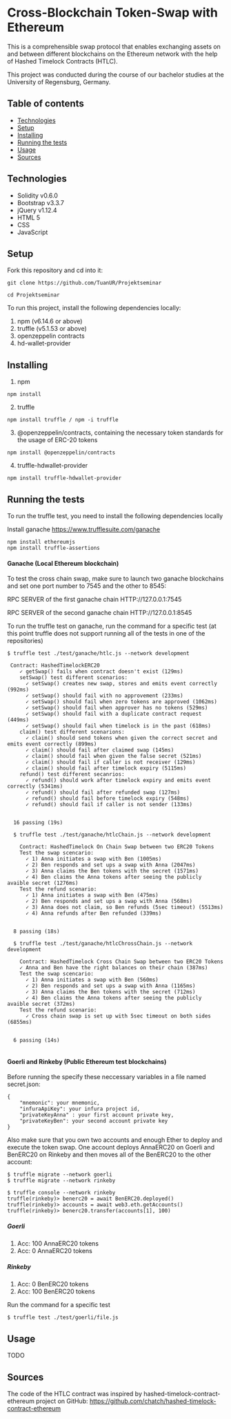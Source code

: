 # Cross-Blockchain Token-Swap with Ethereum
This is a comprehensible swap protocol that enables exchanging assets on and between different blockchains on the Ethereum network with the help of Hashed Timelock Contracts (HTLC).

This project was conducted during the course of our bachelor studies at the University of Regensburg, Germany.

## Table of contents
* [Technologies](#technologies)
* [Setup](#setup)
* [Installing](#installing)
* [Running the tests](#running-the-tests)
* [Usage](#usage)
* [Sources](#sources)

## Technologies 
-	Solidity v0.6.0 
-	Bootstrap v3.3.7
-	jQuery v1.12.4
-	HTML 5
-	CSS
-	JavaScript

## Setup
Fork this repository and cd into it:
```
git clone https://github.com/TuanUR/Projektseminar

cd Projektseminar
```
To run this project, install the following dependencies locally:
1.	npm (v6.14.6 or above)
2.	truffle (v5.1.53 or above)
3.	openzeppelin contracts
4.	hd-wallet-provider

## Installing
1.	npm 
```
npm install
```
2. truffle 
```
npm install truffle / npm -i truffle 
```
3.  @openzeppelin/contracts, containing the necessary token standards for the usage of ERC-20 tokens
```
npm install @openzeppelin/contracts
```
4. truffle-hdwallet-provider
```
npm install truffle-hdwallet-provider
```

## Running the tests
To run the truffle test, you need to install the following dependencies locally

Install ganache https://www.trufflesuite.com/ganache
```
npm install ethereumjs 
npm install truffle-assertions
```

#### Ganache (Local Ethereum blockchain)

To test the cross chain swap, make sure to launch two ganache blockchains and set one port number to 7545 and the other to 8545:

RPC SERVER of the first ganache chain
HTTP://127.0.0.1:7545

RPC SERVER of the second ganache chain
HTTP://127.0.0.1:8545

To run the truffle test on ganache, run the command for a specific test (at this point truffle does not support running all of the tests in one of the repositories)
```
$ truffle test ./test/ganache/htlc.js --network development

 Contract: HashedTimelockERC20
    ✓ getSwap() fails when contract doesn't exist (129ms)
    setSwap() test different scenarios:
      ✓ setSwap() creates new swap, stores and emits event correctly (992ms)
      ✓ setSwap() should fail with no approvement (233ms)
      ✓ setSwap() should fail when zero tokens are approved (1062ms)
      ✓ setSwap() should fail when approver has no tokens (529ms)
      ✓ setSwap() should fail with a duplicate contract request (449ms)
      ✓ setSwap() should fail when timelock is in the past (618ms)
    claim() test different scenarions:
      ✓ claim() should send tokens when given the correct secret and emits event correctly (899ms)
      ✓ claim() should fail after claimed swap (145ms)
      ✓ claim() should fail when given the false secret (521ms)
      ✓ claim() should fail if caller is not receiver (129ms)
      ✓ claim() should fail after timelock expiry (5115ms)
    refund() test different secanrios:
      ✓ refund() should work after timelock expiry and emits event correctly (5341ms)
      ✓ refund() should fail after refunded swap (127ms)
      ✓ refund() should fail before timelock expiry (548ms)
      ✓ refund() should fail if caller is not sender (133ms)


  16 passing (19s)
  
  $ truffle test ./test/ganache/htlcChain.js --network development
  
    Contract: HashedTimelock On Chain Swap between two ERC20 Tokens
    Test the swap scencario:
      ✓ 1) Anna initiates a swap with Ben (1005ms)
      ✓ 2) Ben responds and set ups a swap with Anna (2047ms)
      ✓ 3) Anna claims the Ben tokens with the secret (1571ms)
      ✓ 4) Ben claims the Anna tokens after seeing the publicly avaible secret (1276ms)
    Test the refund scenario:
      ✓ 1) Anna initiates a swap with Ben (475ms)
      ✓ 2) Ben responds and set ups a swap with Anna (568ms)
      ✓ 3) Anna does not claim, so Ben refunds (5sec timeout) (5513ms)
      ✓ 4) Anna refunds after Ben refunded (339ms)


  8 passing (18s)
  
  $ truffle test ./test/ganache/htlcChrossChain.js --network development
  
    Contract: HashedTimelock Cross Chain Swap between two ERC20 Tokens
    ✓ Anna and Ben have the right balances on their chain (387ms)
    Test the swap scencario:
      ✓ 1) Anna initiates a swap with Ben (560ms)
      ✓ 2) Ben responds and set ups a swap with Anna (1165ms)
      ✓ 3) Anna claims the Ben tokens with the secret (712ms)
      ✓ 4) Ben claims the Anna tokens after seeing the publicly avaible secret (372ms)
    Test the refund scenario:
      ✓ Cross chain swap is set up with 5sec timeout on both sides (6855ms)


  6 passing (14s)
  
```

#### Goerli and Rinkeby (Public Ethereum test blockchains) 

Before running the specify these neccessary variables in a file named secret.json:
```
{
    "mnemonic": your mnemonic,  
    "infuraApiKey": your infura project id, 
    "privateKeyAnna" : your first account private key, 
    "privateKeyBen": your second account private key
}
```

Also make sure that you own two accounts and enough Ether to deploy and execute the token swap. One account deploys AnnaERC20 on Goerli and BenERC20 on Rinkeby and then moves all of the BenERC20 to the other account:
```
$ truffle migrate --network goerli
$ truffle migrate --network rinkeby

$ truffle console --network rinkeby
truffle(rinkeby)> benerc20 = await BenERC20.deployed()
truffle(rinkeby)> accounts = await web3.eth.getAccounts()
truffle(rinkeby)> benerc20.transfer(accounts[1], 100)
```

##### Goerli

1. Acc: 100 AnnaERC20 tokens
2. Acc: 0 AnnaERC20 tokens

##### Rinkeby

1. Acc: 0 BenERC20 tokens
2. Acc: 100 BenERC20 tokens


Run the command for a specific test
```
$ truffle test ./test/goerli/file.js
```

## Usage 
TODO

## Sources 
The code of the HTLC contract was inspired by hashed-timelock-contract-ethereum project on GitHub:
https://github.com/chatch/hashed-timelock-contract-ethereum
